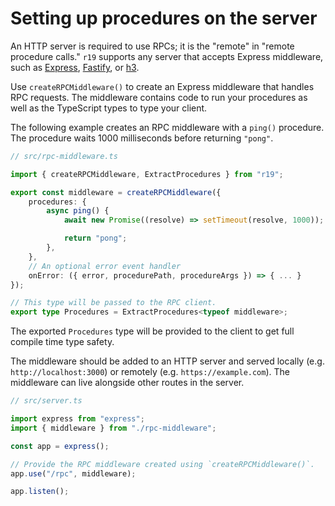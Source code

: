 # Setting up procedures on the server

An HTTP server is required to use RPCs; it is the "remote" in "remote procedure calls." `r19` supports any server that accepts Express middleware, such as [Express][express], [Fastify][fastify], or [h3][h3].

Use `createRPCMiddleware()` to create an Express middleware that handles RPC requests. The middleware contains code to run your procedures as well as the TypeScript types to type your client.

The following example creates an RPC middleware with a `ping()` procedure. The procedure waits 1000 milliseconds before returning `"pong"`.

```typescript
// src/rpc-middleware.ts

import { createRPCMiddleware, ExtractProcedures } from "r19";

export const middleware = createRPCMiddleware({
	procedures: {
		async ping() {
			await new Promise((resolve) => setTimeout(resolve, 1000));

			return "pong";
		},
	},
	// An optional error event handler
	onError: ({ error, procedurePath, procedureArgs }) => { ... }
});

// This type will be passed to the RPC client.
export type Procedures = ExtractProcedures<typeof middleware>;
```

The exported `Procedures` type will be provided to the client to get full compile time type safety.

The middleware should be added to an HTTP server and served locally (e.g. `http://localhost:3000`) or remotely (e.g. `https://example.com`). The middleware can live alongside other routes in the server.

```typescript
// src/server.ts

import express from "express";
import { middleware } from "./rpc-middleware";

const app = express();

// Provide the RPC middleware created using `createRPCMiddleware()`.
app.use("/rpc", middleware);

app.listen();
```

[express]: https://expressjs.com/
[fastify]: https://www.fastify.io/
[h3]: https://github.com/unjs/h3
